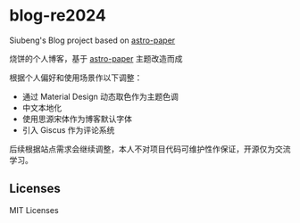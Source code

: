 # blog-re2024

Siubeng's Blog project based on [astro-paper](https://github.com/satnaing/astro-paper)

烧饼的个人博客，基于 [astro-paper](https://github.com/satnaing/astro-paper) 主题改造而成

根据个人偏好和使用场景作以下调整：

- 通过 Material Design 动态取色作为主题色调
- 中文本地化
- 使用思源宋体作为博客默认字体
- 引入 Giscus 作为评论系统

后续根据站点需求会继续调整，本人不对项目代码可维护性作保证，开源仅为交流学习。

## Licenses

MIT Licenses
